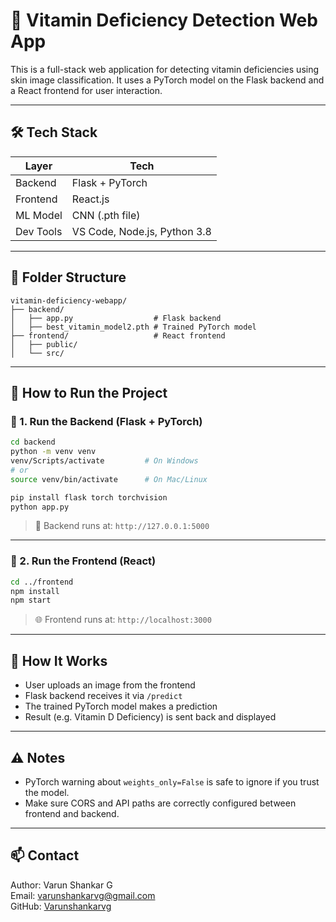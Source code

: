
# 🧬 Vitamin Deficiency Detection Web App

This is a full-stack web application for detecting vitamin deficiencies using skin image classification. It uses a PyTorch model on the Flask backend and a React frontend for user interaction.

---

## 🛠 Tech Stack

| Layer     | Tech                         |
|-----------|------------------------------|
| Backend   | Flask + PyTorch              |
| Frontend  | React.js                     |
| ML Model  | CNN (.pth file)              |
| Dev Tools | VS Code, Node.js, Python 3.8 |

---

## 📁 Folder Structure

```
vitamin-deficiency-webapp/
├── backend/
│   ├── app.py                  # Flask backend
│   ├── best_vitamin_model2.pth # Trained PyTorch model
├── frontend/                   # React frontend
│   ├── public/
│   └── src/
```

---

## 🚀 How to Run the Project

### 🔹 1. Run the Backend (Flask + PyTorch)

```bash
cd backend
python -m venv venv
venv/Scripts/activate         # On Windows
# or
source venv/bin/activate      # On Mac/Linux

pip install flask torch torchvision
python app.py
```

> 🔌 Backend runs at: `http://127.0.0.1:5000`

---

### 🔹 2. Run the Frontend (React)

```bash
cd ../frontend
npm install
npm start
```

> 🌐 Frontend runs at: `http://localhost:3000`

---

## 🧪 How It Works

- User uploads an image from the frontend
- Flask backend receives it via `/predict`
- The trained PyTorch model makes a prediction
- Result (e.g. Vitamin D Deficiency) is sent back and displayed

---

## ⚠️ Notes

- PyTorch warning about `weights_only=False` is safe to ignore if you trust the model.
- Make sure CORS and API paths are correctly configured between frontend and backend.

---

## 📫 Contact

Author: Varun Shankar G  
Email: [varunshankarvg@gmail.com](mailto:varunshankarvg@gmail.com)  
GitHub: [Varunshankarvg](https://github.com/Varunshankarvg)
